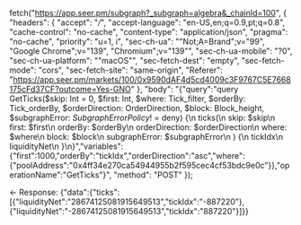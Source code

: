 fetch("https://app.seer.pm/subgraph?_subgraph=algebra&_chainId=100", {
  "headers": {
    "accept": "*/*",
    "accept-language": "en-US,en;q=0.9,pt;q=0.8",
    "cache-control": "no-cache",
    "content-type": "application/json",
    "pragma": "no-cache",
    "priority": "u=1, i",
    "sec-ch-ua": "\"Not;A=Brand\";v=\"99\", \"Google Chrome\";v=\"139\", \"Chromium\";v=\"139\"",
    "sec-ch-ua-mobile": "?0",
    "sec-ch-ua-platform": "\"macOS\"",
    "sec-fetch-dest": "empty",
    "sec-fetch-mode": "cors",
    "sec-fetch-site": "same-origin",
    "Referer": "https://app.seer.pm/markets/100/0x9590dAF4d5cd4009c3F9767C5E7668175cFd37CF?outcome=Yes-GNO"
  },
  "body": "{\"query\":\"query GetTicks($skip: Int = 0, $first: Int, $where: Tick_filter, $orderBy: Tick_orderBy, $orderDirection: OrderDirection, $block: Block_height, $subgraphError: _SubgraphErrorPolicy_! = deny) {\\n  ticks(\\n    skip: $skip\\n    first: $first\\n    orderBy: $orderBy\\n    orderDirection: $orderDirection\\n    where: $where\\n    block: $block\\n    subgraphError: $subgraphError\\n  ) {\\n    tickIdx\\n    liquidityNet\\n  }\\n}\",\"variables\":{\"first\":1000,\"orderBy\":\"tickIdx\",\"orderDirection\":\"asc\",\"where\":{\"poolAddress\":\"0x4ff34e270ca54944955b2f595cec4cf53bdc9e0c\"}},\"operationName\":\"GetTicks\"}",
  "method": "POST"
});

<- Response:
{"data":{"ticks":[{"liquidityNet":"28674125081915649513","tickIdx":"-887220"},{"liquidityNet":"-28674125081915649513","tickIdx":"887220"}]}}